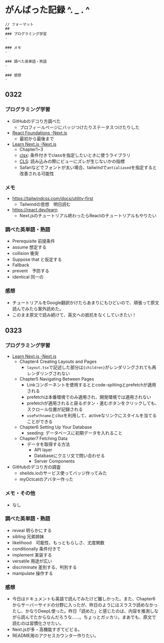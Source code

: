 # がんばった記録 ^. _ . ^ 
```
// フォーマット
## 
### プログラミング学習
- 

### メモ
- 

### 調べた英単語・熟語
- 

### 感想
- 
```
## 0322
### プログラミング学習
  - GitHubのデコり方調べた
    - プロフィールページにバッジつけたりステータスつけたりした
  - [React Foundations -Next.js](https://nextjs.org/learn/react-foundations)
    - 最初から最後まで
  - [Learn Next.js -Next.js](https://nextjs.org/learn/dashboard-app)
    - Chapter1~3
    - [clsx](https://github.com/lukeed/clsx): 条件付きでclassを指定したいときに使うライブラリ
    - [CLS](https://web.dev/articles/cls?hl=ja): 読み込みの際にビューにズレが生じないかの指標
    - Safariなどでフォントが太い場合、tailwindで`antialiased`を指定すると改善される可能性

### メモ
  - https://tailwindcss.com/docs/utility-first
    - Tailwindの思想　明日読む 
  - https://react.dev/learn
    - Next.jsのチュートリアル終わったらReactのチュートリアルもやりたい

### 調べた英単語・熟語
  - Prerequisite 前提条件
  - assume 想定する
  - collision 衝突
  - Suppose that と仮定する
  - Fallback
  - prevent　予防する
  - identical 同一の
   
### 感想
  - チュートリアルをGoogle翻訳かけたらあまりにもひどいので、頑張って原文読んでみたら案外読めた。
  - このまま原文で読み続けて、英文への抵抗をなくしていきたい！ 

## 0323
### プログラミング学習
  - [Learn Next.js -Next.js](https://nextjs.org/learn/dashboard-app)
    - Chapter4 Creating Layouts and Pages
      - `layout.tsx`で記述した部分は`{children}`がレンダリングされても再レンダリングされない
    - Chapter5 Navigating Between Pages
      - Linkコンポーネントを使用するととcode-splitingとprefetchが適用される
      - prefetchは本番環境でのみ適用され、開発環境では適用されない
      - prefetchが適用されると戻るボタン・進むボタンをクリックしても、スクロール位置が記録される
      - `usePathname`とclsxを利用して、activeなリンクにスタイルを当てることができる
    - Chapter6 Setting Up Your Database
      - seeding: データベースに初期データを入れること
    - Chapter7 Fetching Data
      - データを取得する方法
        - API layer
        - Databaseにクエリ文で問い合わせる
        - Server Components
  - GitHubのデコり方の調査
    - sheilds.ioのサービス使ってバッジ作ってみた
    - myOctcatのアバター作った

### メモ・その他
  - なし

### 調べた英単語・熟語
  - reveal 明らかにする
  - sibling 兄弟姉妹
  - likelihood　可能性、もっともらしさ、尤度関数
  - conditionally 条件付きで
  - implement 実装する
  - versatile 用途が広い
  - discriminate 差別する、判別する
  - manipulate 操作する

### 感想
  - 今日はドキュメントも英語で読んでみたけど難しかった。また、Chapter6からサーバーサイドの分野に入ったが、昨日のようにはスラスラ読めなかったし、かなりDeepL使った。昨日「読めた」と感じたのは、内容を推測しながら読んでたからなんだろうな……。ちょっとガッカリ。まあでも、原文で読むのは習慣化させたい。
  - Next.jsが多・高機能すぎてビビる。
  - README用のアクセスカウンター作りたい。

